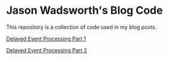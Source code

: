# Jason Wadsworth's Blog Code
This repository is a collection of code used in my blog posts.

[Delayed Event Processing Part 1](delayed-event-processing-part-1)

[Delayed Event Processing Part 2](delayed-event-processing-part-2)
